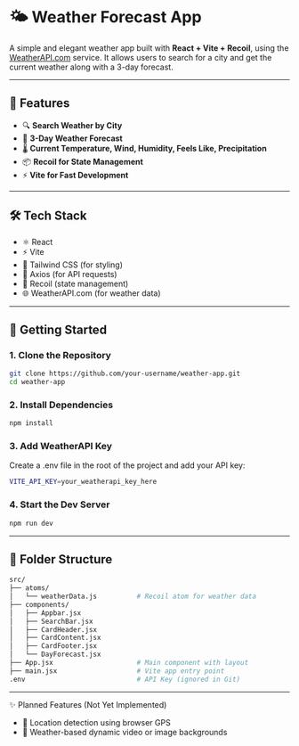 # 🌤️ Weather Forecast App

A simple and elegant weather app built with **React + Vite + Recoil**, using the [WeatherAPI.com](https://www.weatherapi.com/) service. It allows users to search for a city and get the current weather along with a 3-day forecast.

---

## 🚀 Features

- 🔍 **Search Weather by City**
- 📆 **3-Day Weather Forecast**
- 🌡️ **Current Temperature, Wind, Humidity, Feels Like, Precipitation**
- 📦 **Recoil for State Management**
- ⚡ **Vite for Fast Development**

---

## 🛠️ Tech Stack

- ⚛️ React
- ⚡ Vite
- 🌈 Tailwind CSS (for styling)
- 📡 Axios (for API requests)
- 🔄 Recoil (state management)
- 🌐 WeatherAPI.com (for weather data)

---

## 🔧 Getting Started

### 1. Clone the Repository

```bash
git clone https://github.com/your-username/weather-app.git
cd weather-app
```

### 2. Install Dependencies

```bash
npm install
```

### 3. Add WeatherAPI Key

Create a .env file in the root of the project and add your API key:
```bash
VITE_API_KEY=your_weatherapi_key_here
```

### 4. Start the Dev Server

```bash
npm run dev
```

---

## 📁 Folder Structure

``` bash
src/
├── atoms/
│   └── weatherData.js          # Recoil atom for weather data
├── components/
│   ├── Appbar.jsx
│   ├── SearchBar.jsx
│   ├── CardHeader.jsx
│   ├── CardContent.jsx
│   ├── CardFooter.jsx
│   └── DayForecast.jsx
├── App.jsx                     # Main component with layout
├── main.jsx                    # Vite app entry point
.env                            # API Key (ignored in Git)
```

---

✨ Planned Features (Not Yet Implemented)

* 📍 Location detection using browser GPS
*  🎥 Weather-based dynamic video or image backgrounds

